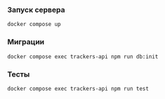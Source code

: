 ### Запуск сервера

```
docker compose up
```

### Миграции

```
docker compose exec trackers-api npm run db:init
```

### Тесты

```
docker compose exec trackers-api npm run test
```
